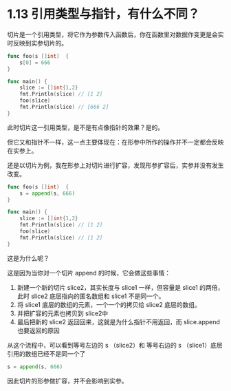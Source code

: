 # 1.13 引用类型与指针，有什么不同？

切片是一个引用类型，将它作为参数传入函数后，你在函数里对数据作变更是会实时反映到实参切片的。

```go
func foo(s []int)  {
	s[0] = 666
}

func main() {
	slice := []int{1,2}
	fmt.Println(slice) // [1 2]
	foo(slice)
	fmt.Println(slice) // [666 2]
}
```

此时切片这一引用类型，是不是有点像指针的效果？是的。

但它又和指针不一样，这一点主要体现在：在形参中所作的操作并不一定都会反映在实参上。

还是以切片为例，我在形参上对切片进行扩容，发现形参扩容后，实参并没有发生改变。

```go
func foo(s []int)  {
	s = append(s, 666)
}

func main() {
	slice := []int{1,2}
	fmt.Println(slice) // [1 2]
	foo(slice)
	fmt.Println(slice) // [1 2]
}
```

这是为什么呢？

这是因为当你对一个切片 append 的时候，它会做这些事情：

1.   新建一个新的切片 slice2，其实长度与 slice1 一样，但容量是 slice1 的两倍，此时 slice2 底层指向的匿名数组和 slice1 不是同一个。
2.   将 slice1 底层的数组的元素，一个一个的拷贝给 slice2 底层的数组。
3.   并把扩容的元素也拷贝到 slice2中
4.   最后把新的 slice2 返回回来，这就是为什么指针不用返回，而 slice.append 也要返回的原因

从这个流程中，可以看到等号左边的 s （slice2）和 等号右边的 s （slice1）底层引用的数组已经不是同一个了

```go
s = append(s, 666)
```

因此切片的形参做扩容，并不会影响到实参。

